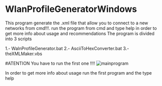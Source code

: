 # WlanProfileGeneratorWindows
This program generate the .xml file that allow you to connect to a new networks from cmd!!!.
run the program from cmd and type help in order to get more info about usage and recommendations
The program is divided into 3 scripts

1.- WalnProfileGenerator.bat
2.- AsciiToHexConverter.bat
3.- theXMLMaker.vbs

#ATENTION
You have to run the first one !!!!
![mainprogram](https://user-images.githubusercontent.com/67709631/112874013-9c274e00-907f-11eb-8430-147acc3dee9e.png)

In order to get more info about usage run the first program and the type help
